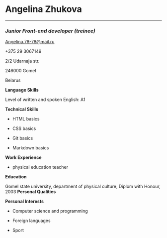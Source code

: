 # Angelina Zhukova
________________________________
### _Junior Front-end developer (treinee)_


[Angelina.78-78@mail.ru]( Angelina.78-78@mail.ru)

+375 29 3067149 

2/2 Udarnaja str.

246000 Gomel

Belarus

**Language Skills**

Level of written and spoken English: A1

**Technical Skills**

* HTML basics

* CSS basics

* Git basics

* Markdown basics

**Work Experience**

* physical education teacher
 
**Education**

Gomel state university, department of physical culture, Diplom with Honour, 2003
**Personal Qualities**

**Personal Interests**

* Computer science and programming

* Foreign languages

* Sport
